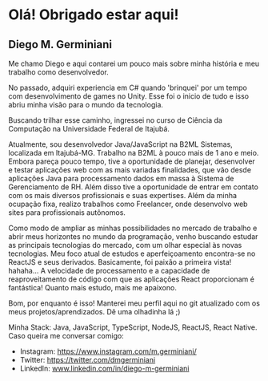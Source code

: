 # Olá! Obrigado estar aqui!
## Diego M. Germiniani

Me chamo Diego e aqui contarei um pouco mais sobre minha história e meu trabalho como desenvolvedor.

No passado, adquiri experiencia em C# quando 'brinquei' por um tempo com desenvolvimento de games no Unity. Esse foi o inicio de tudo e isso abriu minha visão para o mundo da tecnologia.

Buscando trilhar esse caminho, ingressei no curso de Ciência da Computação na Universidade Federal de Itajubá.

Atualmente, sou desenvolvedor Java/JavaScript na B2ML Sistemas, localizada em Itajubá-MG. Trabalho na B2ML à pouco mais de 1 ano e meio. Embora pareça pouco tempo, tive a oportunidade de planejar, desenvolver e testar aplicações web com as mais variadas finalidades, que vão desde aplicações Java para processamento dados em massa à Sistema de Gerenciamento de RH. Além disso tive a oportunidade de entrar em contato com os mais diversos profissionais e suas expertises. Além da minha ocupação fixa, realizo trabalhos como Freelancer, onde desenvolvo web sites para profissionais autônomos.

Como modo de ampliar as minhas possibilidades no mercado de trabalho e abrir meus horizontes no mundo da programação, venho buscando estudar as principais tecnologias do mercado, com um olhar especial às novas tecnologias. Meu foco atual de estudos e aperfeiçoamento encontra-se no ReactJS e seus derivados. Basicamente, foi paixão a primeira vista! hahaha... A velocidade de processamento e a capacidade de reaproveitamento de código com que as aplicações React proporcionam é fantástica! Quanto mais estudo, mais me apaixono.

Bom, por enquanto é isso! Manterei meu perfil aqui no git atualizado com os meus projetos/aprendizados. Dê uma olhadinha lá ;)

Minha Stack: Java, JavaScript, TypeScript, NodeJS, ReactJS, React Native.
Caso queira me conversar comigo:
 - Instagram: https://www.instagram.com/m.germiniani/
 - Twitter: https://twitter.com/dmgerminiani
 - LinkedIn: www.linkedin.com/in/diego-m-germiniani
 


